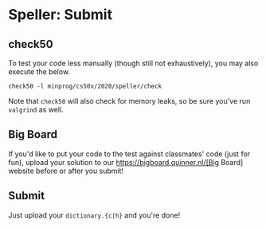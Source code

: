 # Speller: Submit

## check50

To test your code less manually (though still not exhaustively), you may also execute the below.

    check50 -l minprog/cs50x/2020/speller/check

Note that `check50` will also check for memory leaks, so be sure you've run `valgrind` as well.

## Big Board

If you'd like to put your code to the test against classmates' code (just for fun), upload your solution to our https://bigboard.quinner.nl/[Big Board] website before or after you submit!

## Submit

Just upload your `dictionary.{c|h}` and you're done!
